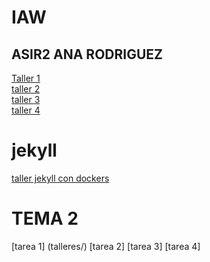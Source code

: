 # IAW
## ASIR2 ANA RODRIGUEZ
[Taller 1](talleres/taller1ana.md)  
[taller 2](talleres/taller2ana.md)  
[taller 3](talleres/taller3ana.md)  
[taller 4](talleres/taller4ana.md)  


# jekyll
[taller jekyll con dockers](talleres/Jekylltutorialanarodriguez.md)  

# TEMA 2
[tarea 1] (talleres/) 
[tarea 2]
[tarea 3]
[tarea 4]
